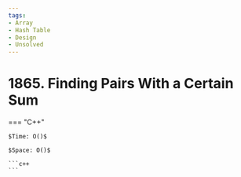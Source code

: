```yaml
---
tags:
- Array
- Hash Table
- Design
- Unsolved
---
```



# 1865. Finding Pairs With a Certain Sum

=== "C++"

    $Time: O()$

    $Space: O()$

    ```c++
    ```